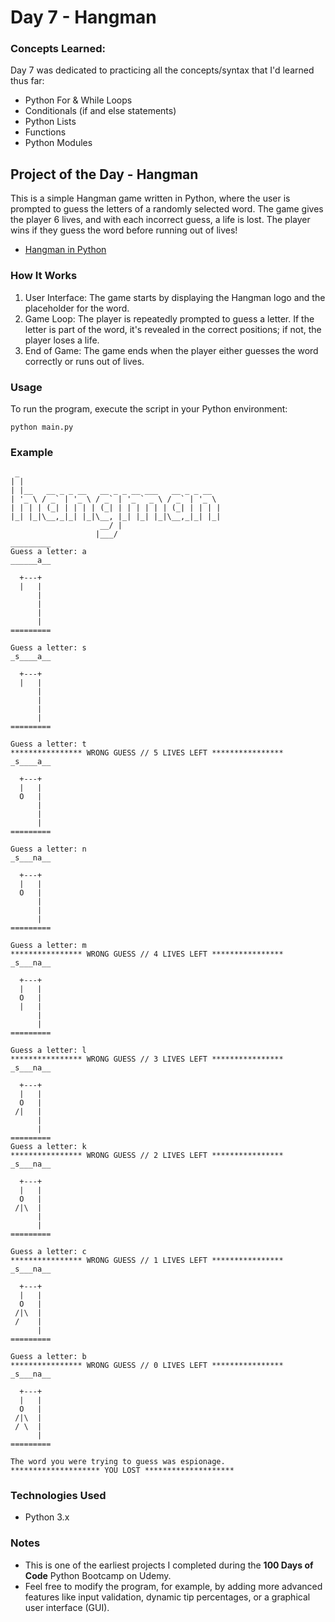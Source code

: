 
# Day 7 - Hangman

### Concepts Learned: 
Day 7 was dedicated to practicing all the concepts/syntax that I'd learned thus far:

- Python For & While Loops
- Conditionals (if and else statements)
- Python Lists
- Functions
- Python Modules

## Project of the Day - Hangman
This is a simple Hangman game written in Python, where the user is prompted to guess the letters of a randomly selected word. The game gives the player 6 lives, and with each incorrect guess, a life is lost. The player wins if they guess the word before running out of lives!
- [Hangman in Python](Day07/main.py)

### How It Works

1. User Interface: The game starts by displaying the Hangman logo and the placeholder for the word.
2. Game Loop: The player is repeatedly prompted to guess a letter. If the letter is part of the word, it's revealed in the correct positions; if not, the player loses a life.
3. End of Game: The game ends when the player either guesses the word correctly or runs out of lives.

### Usage

To run the program, execute the script in your Python environment:

```
python main.py
```

### Example

```
 _                                             
| |                                            
| |__   __ _ _ __   __ _ _ __ ___   __ _ _ __  
| '_ \ / _` | '_ \ / _` | '_ ` _ \ / _` | '_ \ 
| | | | (_| | | | | (_| | | | | | | (_| | | | |
|_| |_|\__,_|_| |_|\__, |_| |_| |_|\__,_|_| |_|
                    __/ |                      
                   |___/    
_________
Guess a letter: a
______a__

  +---+
  |   |
      |
      |
      |
      |
=========

Guess a letter: s
_s____a__

  +---+
  |   |
      |
      |
      |
      |
=========

Guess a letter: t
**************** WRONG GUESS // 5 LIVES LEFT ****************
_s____a__

  +---+
  |   |
  O   |
      |
      |
      |
=========

Guess a letter: n
_s___na__

  +---+
  |   |
  O   |
      |
      |
      |
=========

Guess a letter: m
**************** WRONG GUESS // 4 LIVES LEFT ****************
_s___na__

  +---+
  |   |
  O   |
  |   |
      |
      |
=========

Guess a letter: l
**************** WRONG GUESS // 3 LIVES LEFT ****************
_s___na__

  +---+
  |   |
  O   |
 /|   |
      |
      |
=========
Guess a letter: k
**************** WRONG GUESS // 2 LIVES LEFT ****************
_s___na__

  +---+
  |   |
  O   |
 /|\  |
      |
      |
=========

Guess a letter: c
**************** WRONG GUESS // 1 LIVES LEFT ****************
_s___na__

  +---+
  |   |
  O   |
 /|\  |
 /    |
      |
=========

Guess a letter: b
**************** WRONG GUESS // 0 LIVES LEFT ****************
_s___na__

  +---+
  |   |
  O   |
 /|\  |
 / \  |
      |
=========

The word you were trying to guess was espionage.
******************** YOU LOST ********************
```

### Technologies Used
- Python 3.x

### Notes

- This is one of the earliest projects I completed during the **100 Days of Code** Python Bootcamp on Udemy.
- Feel free to modify the program, for example, by adding more advanced features like input validation, dynamic tip percentages, or a graphical user interface (GUI).
